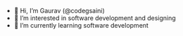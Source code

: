 - 👋 Hi, I’m Gaurav (@codegsaini)
- 👀 I’m interested in software development and designing
- 🌱 I’m currently learning software development

<!---
codegsaini/codegsaini is a ✨ special ✨ repository because its `README.md` (this file) appears on your GitHub profile.
You can click the Preview link to take a look at your changes.
--->
